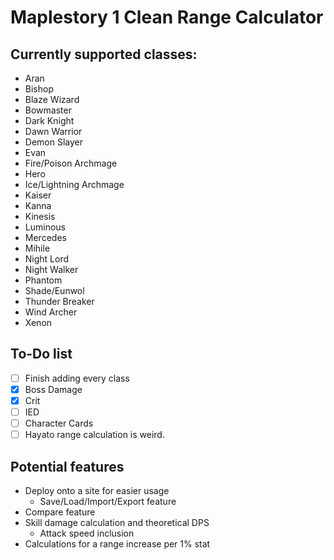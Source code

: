 # Maplestory 1 Clean Range Calculator

## Currently supported classes:
- Aran
- Bishop
- Blaze Wizard
- Bowmaster
- Dark Knight
- Dawn Warrior
- Demon Slayer
- Evan
- Fire/Poison Archmage
- Hero
- Ice/Lightning Archmage
- Kaiser
- Kanna
- Kinesis
- Luminous
- Mercedes
- Mihile
- Night Lord
- Night Walker
- Phantom
- Shade/Eunwol
- Thunder Breaker
- Wind Archer
- Xenon

## To-Do list
- [ ] Finish adding every class
- [x] Boss Damage
- [x] Crit
- [ ] IED
- [ ] Character Cards
- [ ] Hayato range calculation is weird.

## Potential features
- Deploy onto a site for easier usage
  - Save/Load/Import/Export feature
- Compare feature
- Skill damage calculation and theoretical DPS
  - Attack speed inclusion
- Calculations for a range increase per 1% stat
